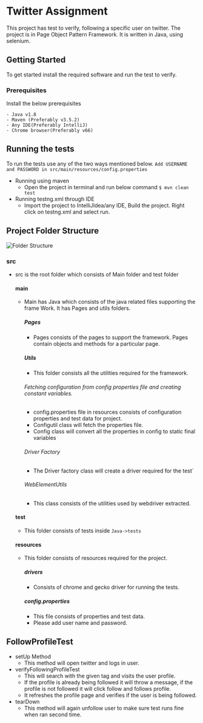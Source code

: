 # Twitter Assignment

This project has test to verify, following a specific user on twitter. The project is in Page Object Pattern Framework. It is written in Java, using selenium.

## Getting Started

To get started install the required software and run the test to verify.

### Prerequisites

Install the below prerequisites

```
- Java v1.8
- Maven (Preferably v3.5.2) 
- Any IDE(Preferably IntelliJ)
- Chrome browser(Preferably v66)
```

## Running the tests

To run the tests use any of the two ways mentioned below.
```Add USERNAME and PASSWORD in src/main/resources/config.properties```
- Running using maven
    - Open the project in terminal and run below command
    ```$ mvn clean test``` 
- Running testng.xml through IDE  
    - Import the project to IntelliJIdea/any IDE, Build the project. Right click on testng.xml and select run.

## Project Folder Structure

![Folder Structure](screenshot.png)

### src
- src is the root folder which consists of Main folder and test folder
    #### main
    - Main has Java which consists of the java related files supporting the frame Work. It has Pages and utils folders.
        ##### Pages
        - Pages consists of the pages to support the framework. Pages contain objects and methods for a particular page.
        ##### Utils
        - This folder consists all the utilities required for the framework.
        ###### Fetching configuration from config properties file and creating constant variables. 
        - config.properties file in resources consists of configuration properties and test data for project.
        - Configutil class will fetch the properties file. 
        - Config class will convert all the properties in config to static final variables 
        ###### Driver Factory
        - The Driver factory class will create a driver required for the test`
        ###### WebElementUtils
        - This class consists of the utilities used by webdriver extracted.
    #### test
    - This folder consists of tests inside ```Java->tests```
    #### resources
    - This folder consists of resources required for the project.
        ##### drivers
        - Consists of chrome and gecko driver for running the tests.
        ##### config.properties
        - This file consists of properties and test data.
        - Please add user name and password.
        
## FollowProfileTest
- setUp Method
    - This method will open twitter and logs in user.
- verifyFollowingProfileTest
    - This will search with the given tag and visits the user profile.
    - If the profile is already being followed it will throw a message, if the profile is not followed it will click follow and follows profile.
    - It refreshes the profile page and verifies if the user is being followed.
- tearDown
    - This method will again unfollow user to make sure test runs fine when ran second time.
    
    